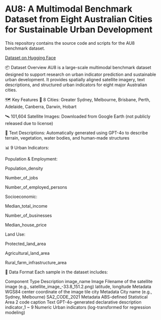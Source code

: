 # AU8: A Multimodal Benchmark Dataset from Eight Australian Cities for Sustainable Urban Development

This repository contains the source code and scripts for the AU8 benchmark dataset.

[Dataset on Hugging Face](https://huggingface.co/datasets/CRUISEResearchGroup/AU8)

📦 Dataset Overview
AU8 is a large-scale multimodal benchmark dataset designed to support research on urban indicator prediction and sustainable urban development. It provides spatially aligned satellite imagery, text descriptions, and structured urban indicators for eight major Australian cities.

🗺️ Key Features
📍 8 Cities: Greater Sydney, Melbourne, Brisbane, Perth, Adelaide, Canberra, Darwin, Hobart

🛰️ 101,604 Satellite Images: Downloaded from Google Earth (not publicly released due to license)

📄 Text Descriptions: Automatically generated using GPT-4o to describe terrain, vegetation, water bodies, and human-made structures

📊 9 Urban Indicators:

Population & Employment:

Population_density

Number_of_jobs

Number_of_employed_persons

Socioeconomic:

Median_total_income

Number_of_businesses

Median_house_price

Land Use:

Protected_land_area

Agricultural_land_area

Rural_farm_infrastructure_area

📐 Data Format
Each sample in the dataset includes:

Component	Type	Description
image_name	Image	Filename of the satellite image (e.g., satellite_image_-33.8_151.2.png)
latitude, longitude	Metadata	WGS84 center coordinate of the image tile
city	Metadata	City name (e.g., Sydney, Melbourne)
SA2_CODE_2021	Metadata	ABS-defined Statistical Area 2 code
caption	Text	GPT-4o-generated declarative description
indicator_1 ~ 9	Numeric	Urban indicators (log-transformed for regression modeling)
